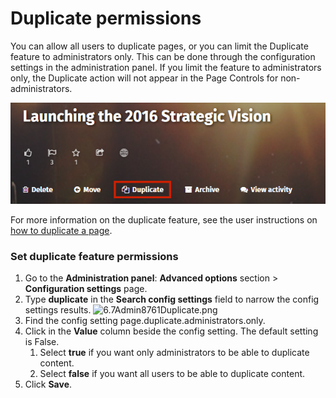 # Duplicate permissions

You can allow all users to duplicate pages, or you can limit the Duplicate feature to administrators only. This can be done through the configuration settings in the administration panel. If you limit the feature to administrators only, the Duplicate action will not appear in the Page Controls for non-administrators.

![](../../../.gitbook/assets/1%20%2837%29.png)



For more information on the duplicate feature, see the user instructions on[ how to duplicate a page](../../../using-thoughtfarmer/add-pages-and-sections/duplicate-a-page.md).

### Set duplicate feature permissions

1. Go to the **Administration panel**: **Advanced options** section &gt; **Configuration settings** page.
2. Type **duplicate** in the **Search config settings** field to narrow the config settings results.  ![6.7Admin8761Duplicate.png](https://community.thoughtfarmer.com/imagethumb/246371570000/16618/304x47/False/6.7Admin8761Duplicate.png)  
3. Find the config setting page.duplicate.administrators.only.
4. Click in the **Value** column beside the config setting. The default setting is False.
   1. Select **true** if you want only administrators to be able to duplicate content.
   2. Select **false** if you want all users to be able to duplicate content.
5. Click **Save**.

